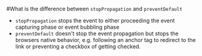 #What is the difference between `stopPropagation` and `preventDefault`
* `stopPropagation` stops the event to either proceeding the event capturing phase or event bubbling phase
* `preventDefault` doesn't stop the event propagation but stops the browsers native behavior, e.g. following an anchor 
tag to redirect to the link or preventing a checkbox of getting checked.